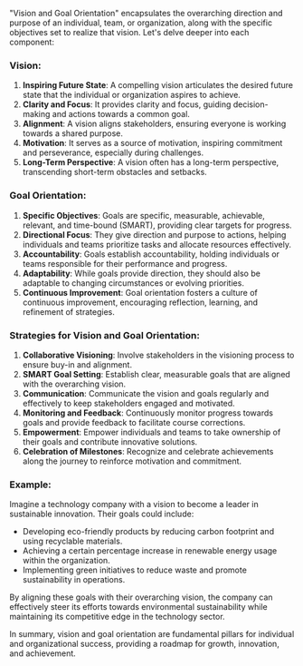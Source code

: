 "Vision and Goal Orientation" encapsulates the overarching direction and purpose of an individual, team, or organization, along with the specific objectives set to realize that vision. Let's delve deeper into each component:

### Vision:
1. **Inspiring Future State**: A compelling vision articulates the desired future state that the individual or organization aspires to achieve.
2. **Clarity and Focus**: It provides clarity and focus, guiding decision-making and actions towards a common goal.
3. **Alignment**: A vision aligns stakeholders, ensuring everyone is working towards a shared purpose.
4. **Motivation**: It serves as a source of motivation, inspiring commitment and perseverance, especially during challenges.
5. **Long-Term Perspective**: A vision often has a long-term perspective, transcending short-term obstacles and setbacks.

### Goal Orientation:
1. **Specific Objectives**: Goals are specific, measurable, achievable, relevant, and time-bound (SMART), providing clear targets for progress.
2. **Directional Focus**: They give direction and purpose to actions, helping individuals and teams prioritize tasks and allocate resources effectively.
3. **Accountability**: Goals establish accountability, holding individuals or teams responsible for their performance and progress.
4. **Adaptability**: While goals provide direction, they should also be adaptable to changing circumstances or evolving priorities.
5. **Continuous Improvement**: Goal orientation fosters a culture of continuous improvement, encouraging reflection, learning, and refinement of strategies.

### Strategies for Vision and Goal Orientation:
1. **Collaborative Visioning**: Involve stakeholders in the visioning process to ensure buy-in and alignment.
2. **SMART Goal Setting**: Establish clear, measurable goals that are aligned with the overarching vision.
3. **Communication**: Communicate the vision and goals regularly and effectively to keep stakeholders engaged and motivated.
4. **Monitoring and Feedback**: Continuously monitor progress towards goals and provide feedback to facilitate course corrections.
5. **Empowerment**: Empower individuals and teams to take ownership of their goals and contribute innovative solutions.
6. **Celebration of Milestones**: Recognize and celebrate achievements along the journey to reinforce motivation and commitment.

### Example:
Imagine a technology company with a vision to become a leader in sustainable innovation. Their goals could include:
- Developing eco-friendly products by reducing carbon footprint and using recyclable materials.
- Achieving a certain percentage increase in renewable energy usage within the organization.
- Implementing green initiatives to reduce waste and promote sustainability in operations.

By aligning these goals with their overarching vision, the company can effectively steer its efforts towards environmental sustainability while maintaining its competitive edge in the technology sector.

In summary, vision and goal orientation are fundamental pillars for individual and organizational success, providing a roadmap for growth, innovation, and achievement.